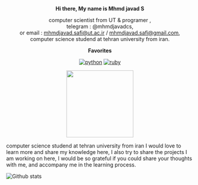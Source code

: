                      



<div align="center">

 
__Hi there, My name is Mhmd javad S__ 


computer scientist from UT & programer , \
telegram : @mhmdjavadcs, \
or email : mhmdjavad.safi@ut.ac.ir / mhmdjavad.safi@gmail.com, \
computer science studend at tehran university from iran. 

 
__Favorites__

[![python](https://img.shields.io/badge/Python-14354C?style=for-the-badge&logo=python&logoColor=white)](#)
[![ruby](https://img.shields.io/badge/ruby-800000?style=for-the-badge&logo=ruby&logoColor=red)](#)



 
 <img text_alight="midel" height="180em" src="https://github-readme-stats.vercel.app/api?username=AliCybeRR&show_icons=true&hide_border=true&&count_private=true&include_all_commits=true" />
 
</div>


computer science studend at tehran university from iran
I would love to learn more and share my knowledge here,
I also try to share the projects I am working on here,
I would be so grateful if you could share your thoughts with me,
and accompany me in the learning process.









![Github stats](https://github-readme-stats.vercel.app/api?username=yourusername&theme=highcontrast&show_icons=true&count_private=true)

